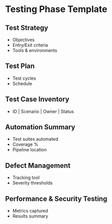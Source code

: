 # Testing Phase Template

## Test Strategy
- Objectives
- Entry/Exit criteria
- Tools & environments

## Test Plan
- Test cycles
- Schedule

## Test Case Inventory
- ID | Scenario | Owner | Status

## Automation Summary
- Test suites automated
- Coverage %
- Pipeline location

## Defect Management
- Tracking tool
- Severity thresholds

## Performance & Security Testing
- Metrics captured
- Results summary

